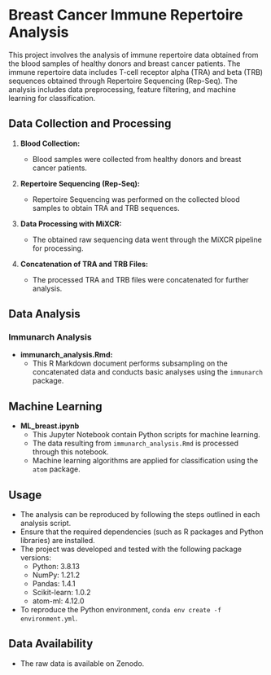 # Breast Cancer Immune Repertoire Analysis

This project involves the analysis of immune repertoire data obtained from the blood samples of healthy donors and breast cancer patients. 
The immune repertoire data includes T-cell receptor alpha (TRA) and beta (TRB) sequences obtained through Repertoire Sequencing (Rep-Seq). 
The analysis includes data preprocessing, feature filtering, and machine learning for classification.

## Data Collection and Processing

1. **Blood Collection:**
   - Blood samples were collected from healthy donors and breast cancer patients.

2. **Repertoire Sequencing (Rep-Seq):**
   - Repertoire Sequencing was performed on the collected blood samples to obtain TRA and TRB sequences.

3. **Data Processing with MiXCR:**
   - The obtained raw sequencing data went through the MiXCR pipeline for processing.

4. **Concatenation of TRA and TRB Files:**
   - The processed TRA and TRB files were concatenated for further analysis.

## Data Analysis

### Immunarch Analysis

- **immunarch_analysis.Rmd:**
  - This R Markdown document performs subsampling on the concatenated data and conducts basic analyses using the `immunarch` package.

## Machine Learning

- **ML_breast.ipynb** 
  - This Jupyter Notebook contain Python scripts for machine learning.
  - The data resulting from `immunarch_analysis.Rmd` is processed through this notebook.
  - Machine learning algorithms are applied for classification using the `atom` package.

## Usage

- The analysis can be reproduced by following the steps outlined in each analysis script.
- Ensure that the required dependencies (such as R packages and Python libraries) are installed.
- The project was developed and tested with the following package versions:
   - Python: 3.8.13
   - NumPy: 1.21.2
   - Pandas: 1.4.1
   - Scikit-learn: 1.0.2
   - atom-ml: 4.12.0
- To reproduce the Python environment, `conda env create -f environment.yml`.

## Data Availability

- The raw data is available on Zenodo.

